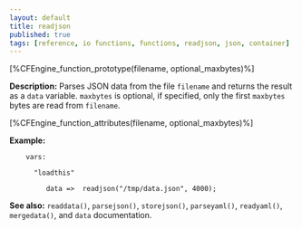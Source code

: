 ```yaml
---
layout: default
title: readjson
published: true
tags: [reference, io functions, functions, readjson, json, container]
---
```


[%CFEngine_function_prototype(filename, optional_maxbytes)%]

**Description:** Parses JSON data from the file `filename` and returns the
result as a `data` variable. `maxbytes` is optional, if specified, only the
first `maxbytes` bytes are read from `filename`.

[%CFEngine_function_attributes(filename, optional_maxbytes)%]

**Example:**

```cf3
    vars:

      "loadthis"

         data =>  readjson("/tmp/data.json", 4000);
```

**See also:** `readdata()`, `parsejson()`, `storejson()`, `parseyaml()`, `readyaml()`, `mergedata()`, and `data` documentation.

